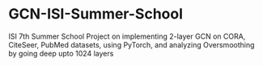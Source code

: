 # GCN-ISI-Summer-School
ISI 7th Summer School Project on implementing 2-layer GCN on CORA, CiteSeer, PubMed datasets, using PyTorch, and analyzing Oversmoothing by going deep upto 1024 layers
